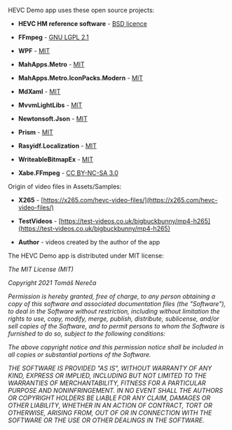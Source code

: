 ﻿HEVC Demo app uses these open source projects:

* __HEVC HM reference software__ - [BSD licence](https://vcgit.hhi.fraunhofer.de/jvet/HM/-/blob/master/COPYING)

* __FFmpeg__ - [GNU LGPL 2.1](http://ffmpeg.org/legal.html)

* __WPF__ - [MIT](https://github.com/dotnet/wpf/blob/main/LICENSE.TXT)

* __MahApps.Metro__ - [MIT](https://github.com/MahApps/MahApps.Metro/blob/develop/LICENSE)

* __MahApps.Metro.IconPacks.Modern__ - [MIT](https://github.com/MahApps/MahApps.Metro.IconPacks/blob/develop/LICENSE)

* __MdXaml__ - [MIT](https://github.com/whistyun/MdXaml/blob/master/LICENSE.txt)

* __MvvmLightLibs__ - [MIT](https://github.com/lbugnion/mvvmlight/blob/master/LICENSE)

* __Newtonsoft.Json__ - [MIT](https://github.com/JamesNK/Newtonsoft.Json/blob/master/LICENSE.md)

* __Prism__ - [MIT](https://github.com/PrismLibrary/Prism/blob/master/LICENSE)

* __Rasyidf.Localization__ - [MIT](https://github.com/rasyidf/Rasyidf.Localization/blob/master/LICENSE.md)

* __WriteableBitmapEx__ - [MIT](https://github.com/reneschulte/WriteableBitmapEx/blob/master/LICENSE)

* __Xabe.FFmpeg__ - [CC BY-NC-SA 3.0](https://ffmpeg.xabe.net/license.html)

Origin of video files in Assets/Samples:

* __X265__ - [https://x265.com/hevc-video-files/](https://x265.com/hevc-video-files/)

* __TestVideos__ - [https://test-videos.co.uk/bigbuckbunny/mp4-h265](https://test-videos.co.uk/bigbuckbunny/mp4-h265)

* __Author__ - videos created by the author of the app


The HEVC Demo app is distributed under MIT license:

*The MIT License (MIT)*

*Copyright 2021 Tomáš Nereča*

*Permission is hereby granted, free of charge, to any person obtaining a copy of this software and associated documentation files (the "Software"), to deal in the Software without restriction, including without limitation the rights to use, copy, modify, merge, publish, distribute, sublicense, and/or sell copies of the Software, and to permit persons to whom the Software is furnished to do so, subject to the following conditions:*

*The above copyright notice and this permission notice shall be included in all copies or substantial portions of the Software.*

*THE SOFTWARE IS PROVIDED "AS IS", WITHOUT WARRANTY OF ANY KIND, EXPRESS OR IMPLIED, INCLUDING BUT NOT LIMITED TO THE WARRANTIES OF MERCHANTABILITY, FITNESS FOR A PARTICULAR PURPOSE AND NONINFRINGEMENT. IN NO EVENT SHALL THE AUTHORS OR COPYRIGHT HOLDERS BE LIABLE FOR ANY CLAIM, DAMAGES OR OTHER LIABILITY, WHETHER IN AN ACTION OF CONTRACT, TORT OR OTHERWISE, ARISING FROM, OUT OF OR IN CONNECTION WITH THE SOFTWARE OR THE USE OR OTHER DEALINGS IN THE SOFTWARE.*